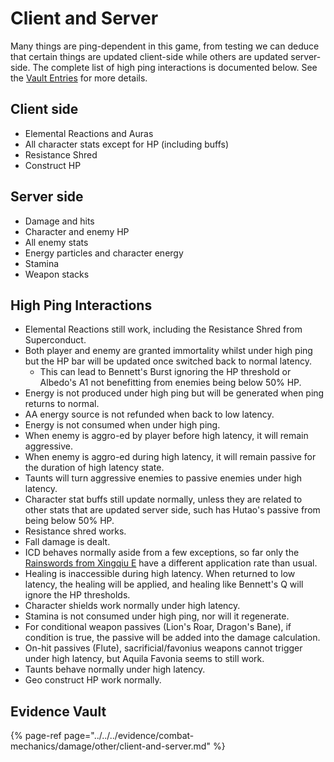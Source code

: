 # Client and Server
Many things are ping-dependent in this game, from testing we can deduce that certain things are updated client-side while others are updated server-side. The complete list of high ping interactions is documented below. See the [Vault Entries](evidence/combat-mechanics/damage/other/client-and-server.md) for more details.

## Client side  
* Elemental Reactions and Auras  
* All character stats except for HP (including buffs)  
* Resistance Shred  
* Construct HP 

## Server side  
* Damage and hits  
* Character and enemy HP
* All enemy stats  
* Energy particles and character energy  
* Stamina  
* Weapon stacks

## High Ping Interactions 
* Elemental Reactions still work, including the Resistance Shred from Superconduct.  
* Both player and enemy are granted immortality whilst under high ping but the HP bar will be updated once switched back to normal latency.  
  * This can lead to Bennett's Burst ignoring the HP threshold or Albedo's A1 not benefitting from enemies being below 50% HP.  
* Energy is not produced under high ping but will be generated when ping returns to normal.  
* AA energy source is not refunded when back to low latency.  
* Energy is not consumed when under high ping.  
* When enemy is aggro-ed by player before high latency, it will remain aggressive.  
* When enemy is aggro-ed during high latency, it will remain passive for the duration of high latency state.  
* Taunts will turn aggressive enemies to passive enemies under high latency.  
* Character stat buffs still update normally, unless they are related to other stats that are updated server side, such has Hutao's passive from being below 50% HP.
* Resistance shred works.  
* Fall damage is dealt.  
* ICD behaves normally aside from a few exceptions, so far only the [Rainswords from Xingqiu E](../../../evidence/general-mechanics/bugs.md#netlimited-blade-works) have a different application rate than usual.  
* Healing is inaccessible during high latency. When returned to low latency, the healing will be applied, and healing like Bennett's Q will ignore the HP thresholds.  
* Character shields work normally under high latency.  
* Stamina is not consumed under high ping, nor will it regenerate.  
* For conditional weapon passives (Lion's Roar, Dragon's Bane), if condition is true, the passive will be added into the damage calculation.  
* On-hit passives (Flute), sacrificial/favonius weapons cannot trigger under high latency, but Aquila Favonia seems to still work.  
* Taunts behave normally under high latency.  
* Geo construct HP work normally.  

## Evidence Vault

{% page-ref page="../../../evidence/combat-mechanics/damage/other/client-and-server.md" %}
